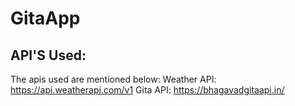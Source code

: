 # GitaApp
## API'S Used:
The apis used are mentioned below:
Weather API: https://api.weatherapi.com/v1
Gita API: https://bhagavadgitaapi.in/

